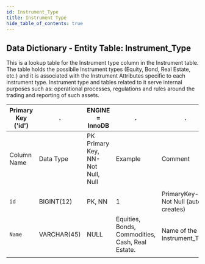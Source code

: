 ```yaml
---
id: Instrument_Type
title: Instrument Type
hide_table_of_contents: true
---
```


## Data Dictionary - Entity Table: Instrument_Type

This is a lookup table for the Instrument type column in the Instrument table. 
The table holds the possibile Instrument types (Equity, Bond, Real Estate, etc.) and it is associated with the Instrument Attributes specific to each instrument type. 
Instrument type and tables related to it serve internal purposes such as: operational processes, regulations and rules around the trading and reporting of such assets.

| Primary Key ('id')|.|ENGINE = InnoDB|.|.|
|---|---|---|---|---|
|Column Name|Data Type|PK Primary Key, NN-Not Null, Null|Example|Comment|
||
|`id`|BIGINT(12)|PK, NN|1|PrimaryKey-ID, Not Null (auto creates)|
|`Name`|VARCHAR(45)|NULL|Equities, Bonds, Commodities, Cash, Real Estate.|Name of the Instrument_Type|
||
